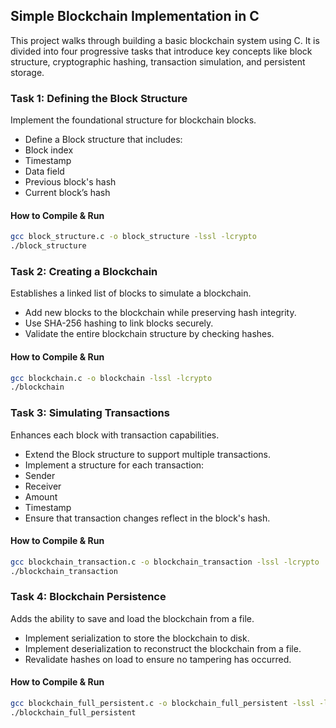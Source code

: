 ## Simple Blockchain Implementation in C

This project walks through building a basic blockchain system using C. It is divided into four progressive tasks that introduce key concepts like block structure, cryptographic hashing, transaction simulation, and persistent storage.

### Task 1: Defining the Block Structure
Implement the foundational structure for blockchain blocks.
- Define a Block structure that includes:
- Block index
- Timestamp
- Data field
- Previous block's hash
- Current block’s hash

#### How to Compile & Run
```bash
gcc block_structure.c -o block_structure -lssl -lcrypto
./block_structure
```

### Task 2: Creating a Blockchain
Establishes a linked list of blocks to simulate a blockchain.
- Add new blocks to the blockchain while preserving hash integrity.
- Use SHA-256 hashing to link blocks securely.
- Validate the entire blockchain structure by checking hashes.

#### How to Compile & Run
```bash
gcc blockchain.c -o blockchain -lssl -lcrypto
./blockchain
```

### Task 3: Simulating Transactions
Enhances each block with transaction capabilities.

- Extend the Block structure to support multiple transactions.
- Implement a structure for each transaction:
- Sender
- Receiver
- Amount
- Timestamp
- Ensure that transaction changes reflect in the block's hash.

#### How to Compile & Run
```bash
gcc blockchain_transaction.c -o blockchain_transaction -lssl -lcrypto
./blockchain_transaction
```

### Task 4: Blockchain Persistence
Adds the ability to save and load the blockchain from a file.
- Implement serialization to store the blockchain to disk.
- Implement deserialization to reconstruct the blockchain from a file.
- Revalidate hashes on load to ensure no tampering has occurred.

#### How to Compile & Run
```bash
gcc blockchain_full_persistent.c -o blockchain_full_persistent -lssl -lcrypto
./blockchain_full_persistent
```

